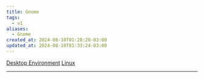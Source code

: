 ```yaml
---
title: Gnome
tags:
  - v1
aliases:
  - Gnome
created_at: 2024-08-10T01:28:28-03:00
updated_at: 2024-08-10T01:33:24-03:00
---
```


[Desktop Environment](DE.md) 
[Linux](api/sementes/2024/07/08/2024-06-30-Linux.md)


---

